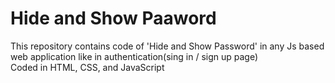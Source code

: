 <h1>Hide and Show Paaword </h1>
This repository contains code of 'Hide and Show Password' in any Js based web application like in authentication(sing in / sign up page) <br>
Coded in HTML, CSS, and JavaScript
